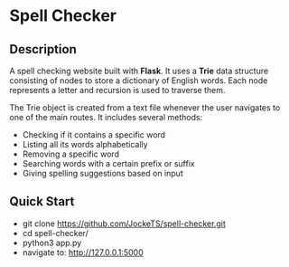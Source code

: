 # Spell Checker

## Description
A spell checking website built with **Flask**. It uses a **Trie** data structure consisting of nodes to store a dictionary of English words. Each node represents a letter and recursion is used to traverse them.

The Trie object is created from a text file whenever the user navigates to one of the main routes. 
It includes several methods:

* Checking if it contains a specific word
* Listing all its words alphabetically
* Removing a specific word
* Searching words with a certain prefix or suffix
* Giving spelling suggestions based on input

## Quick Start
* git clone https://github.com/JockeTS/spell-checker.git
* cd spell-checker/
* python3 app.py
* navigate to: http://127.0.0.1:5000